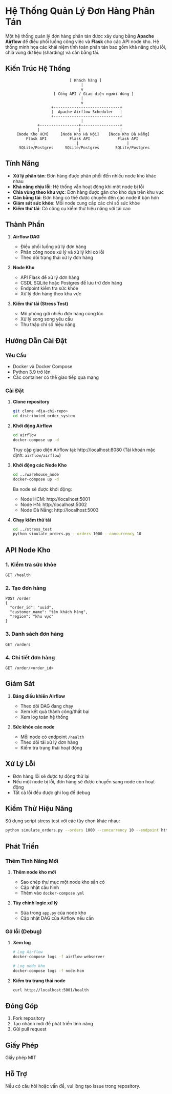 # Hệ Thống Quản Lý Đơn Hàng Phân Tán

Một hệ thống quản lý đơn hàng phân tán được xây dựng bằng **Apache Airflow** để điều phối luồng công việc và **Flask** cho các API node kho. Hệ thống minh họa các khái niệm tính toán phân tán bao gồm khả năng chịu lỗi, chia vùng dữ liệu (sharding) và cân bằng tải.

## Kiến Trúc Hệ Thống

```
                            [ Khách hàng ]
                                 |
                                 v
                     [ Cổng API / Giao diện người dùng ]
                                 |
                                 v
                    +-----------------------------+
                    |  Apache Airflow Scheduler   |
                    +-----------------------------+
                                 |
              +-----------------+-----------------+
              |                 |                 |
     [Node Kho HCM]     [Node Kho Hà Nội]    [Node Kho Đà Nẵng]
         Flask API          Flask API            Flask API
            |                  |                     |
      SQLite/Postgres     SQLite/Postgres       SQLite/Postgres
```

## Tính Năng

- **Xử lý phân tán**: Đơn hàng được phân phối đến nhiều node kho khác nhau
- **Khả năng chịu lỗi**: Hệ thống vẫn hoạt động khi một node bị lỗi
- **Chia vùng theo khu vực**: Đơn hàng được gán cho kho dựa trên khu vực
- **Cân bằng tải**: Đơn hàng có thể được chuyển đến các node ít bận hơn
- **Giám sát sức khỏe**: Mỗi node cung cấp các chỉ số sức khỏe
- **Kiểm thử tải**: Có công cụ kiểm thử hiệu năng với tải cao

## Thành Phần

1. **Airflow DAG**
   - Điều phối luồng xử lý đơn hàng
   - Phân công node xử lý và xử lý khi có lỗi
   - Theo dõi trạng thái xử lý đơn hàng

2. **Node Kho**
   - API Flask để xử lý đơn hàng
   - CSDL SQLite hoặc Postgres để lưu trữ đơn hàng
   - Endpoint kiểm tra sức khỏe
   - Xử lý đơn hàng theo khu vực

3. **Kiểm thử tải (Stress Test)**
   - Mô phỏng gửi nhiều đơn hàng cùng lúc
   - Xử lý song song yêu cầu
   - Thu thập chỉ số hiệu năng

## Hướng Dẫn Cài Đặt

### Yêu Cầu

- Docker và Docker Compose
- Python 3.9 trở lên
- Các container có thể giao tiếp qua mạng

### Cài Đặt

1. **Clone repository**
   ```bash
   git clone <địa-chỉ-repo>
   cd distributed_order_system
   ```

2. **Khởi động Airflow**
   ```bash
   cd airflow
   docker-compose up -d
   ```
   Truy cập giao diện Airflow tại: http://localhost:8080 (Tài khoản mặc định: `airflow/airflow`)

3. **Khởi động các Node Kho**
   ```bash
   cd ../warehouse_node
   docker-compose up -d
   ```
   Ba node sẽ được khởi động:
   - Node HCM: http://localhost:5001
   - Node HN: http://localhost:5002
   - Node Đà Nẵng: http://localhost:5003

4. **Chạy kiểm thử tải**
   ```bash
   cd ../stress_test
   python simulate_orders.py --orders 1000 --concurrency 10
   ```

## API Node Kho

### 1. Kiểm tra sức khỏe
```
GET /health
```

### 2. Tạo đơn hàng
```
POST /order
{
  "order_id": "uuid",
  "customer_name": "tên khách hàng",
  "region": "khu vực"
}
```

### 3. Danh sách đơn hàng
```
GET /orders
```

### 4. Chi tiết đơn hàng
```
GET /order/<order_id>
```

## Giám Sát

1. **Bảng điều khiển Airflow**
   - Theo dõi DAG đang chạy
   - Xem kết quả thành công/thất bại
   - Xem log toàn hệ thống

2. **Sức khỏe các node**
   - Mỗi node có endpoint `/health`
   - Theo dõi tải xử lý đơn hàng
   - Kiểm tra trạng thái hoạt động

## Xử Lý Lỗi

- Đơn hàng lỗi sẽ được tự động thử lại
- Nếu một node bị lỗi, đơn hàng sẽ được chuyển sang node còn hoạt động
- Tất cả lỗi đều được ghi log để debug

## Kiểm Thử Hiệu Năng

Sử dụng script stress test với các tùy chọn khác nhau:

```bash
python simulate_orders.py --orders 1000 --concurrency 10 --endpoint http://localhost:8080
```

## Phát Triển

### Thêm Tính Năng Mới

1. **Thêm node kho mới**
   - Sao chép thư mục một node kho sẵn có
   - Cập nhật cấu hình
   - Thêm vào `docker-compose.yml`

2. **Tùy chỉnh logic xử lý**
   - Sửa trong `app.py` của node kho
   - Cập nhật DAG của Airflow nếu cần

### Gỡ lỗi (Debug)

1. **Xem log**
   ```bash
   # Log Airflow
   docker-compose logs -f airflow-webserver

   # Log node kho
   docker-compose logs -f node-hcm
   ```

2. **Kiểm tra trạng thái node**
   ```bash
   curl http://localhost:5001/health
   ```

## Đóng Góp

1. Fork repository
2. Tạo nhánh mới để phát triển tính năng
3. Gửi pull request

## Giấy Phép

Giấy phép MIT

## Hỗ Trợ

Nếu có câu hỏi hoặc vấn đề, vui lòng tạo issue trong repository.
